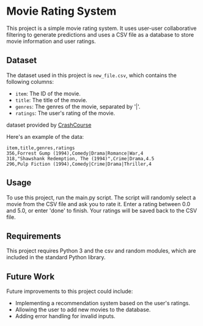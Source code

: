 # Movie Rating System

This project is a simple movie rating system. It uses user-user collaborative filtering to generate predictions and uses a CSV file as a database to store movie information and user ratings.

## Dataset

The dataset used in this project is `new_file.csv`, which contains the following columns:

- `item`: The ID of the movie.
- `title`: The title of the movie.
- `genres`: The genres of the movie, separated by '|'.
- `ratings`: The user's rating of the movie.

dataset provided by [CrashCourse](https://www.youtube.com/watch?v=iaIW3CO4rcY&t=3s)

Here's an example of the data:

```csv
item,title,genres,ratings
356,Forrest Gump (1994),Comedy|Drama|Romance|War,4
318,"Shawshank Redemption, The (1994)",Crime|Drama,4.5
296,Pulp Fiction (1994),Comedy|Crime|Drama|Thriller,4
```
## Usage
To use this project, run the main.py script. The script will randomly select a movie from the CSV file and ask you to rate it. Enter a rating between 0.0 and 5.0, or enter 'done' to finish. Your ratings will be saved back to the CSV file.

## Requirements
This project requires Python 3 and the csv and random modules, which are included in the standard Python library.

## Future Work
Future improvements to this project could include:
- Implementing a recommendation system based on the user's ratings.
- Allowing the user to add new movies to the database.
- Adding error handling for invalid inputs.

